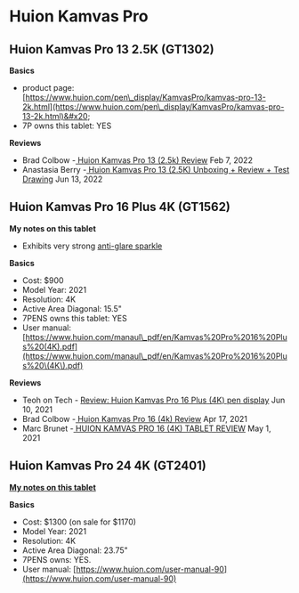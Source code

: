 # Huion Kamvas Pro

## Huion Kamvas Pro 13 2.5K (GT1302)

**Basics**

* product page: [https://www.huion.com/pen\_display/KamvasPro/kamvas-pro-13-2k.html](https://www.huion.com/pen\_display/KamvasPro/kamvas-pro-13-2k.html)&#x20;
* 7P owns this tablet: YES

**Reviews**

* Brad Colbow -[ Huion Kamvas Pro 13 (2.5k) Review](https://youtu.be/8Zqmvccypuc) Feb 7, 2022
* Anastasia Berry -[ Huion Kamvas Pro 13 (2.5K) Unboxing + Review + Test Drawing](https://youtu.be/UXPdIF1cZp0) Jun 13, 2022

## Huion Kamvas Pro 16 Plus 4K (GT1562)

**My notes on this tablet**

* Exhibits very strong [anti-glare sparkle](../../../guides/pen-displays/anti-glare-sparkle.md)

**Basics**

* Cost: $900
* Model Year: 2021
* Resolution: 4K
* Active Area Diagonal: 15.5"
* 7PENS owns this tablet: YES
* User manual: [https://www.huion.com/manaul\_pdf/en/Kamvas%20Pro%2016%20Plus%20(4K).pdf](https://www.huion.com/manaul\_pdf/en/Kamvas%20Pro%2016%20Plus%20\(4K\).pdf)

**Reviews**

* Teoh on Tech - [Review: Huion Kamvas Pro 16 Plus (4K) pen display](https://www.youtube.com/watch?v=0sfbhhXoR8E) Jun 10, 2021
* Brad Colbow -[ Huion Kamvas Pro 16 (4k) Review](https://youtu.be/7P3RW0JxgPU) Apr 17, 2021&#x20;
* Marc Brunet -[ HUION KAMVAS PRO 16 (4K) TABLET REVIEW](https://youtu.be/KlBDEezxjiw) May 1, 2021

## Huion Kamvas Pro 24 4K (GT2401)

[**My notes on this tablet**](../../../7p-notes/7p-notes-huion/7p-notes-huion-kamvas-pro-24-4k-gt2401.md)&#x20;

**Basics**

* Cost: $1300 (on sale for $1170)
* Model Year: 2021
* Resolution: 4K
* Active Area Diagonal: 23.75"
* 7PENS owns: YES.
* User manual: [https://www.huion.com/user-manual-90](https://www.huion.com/user-manual-90)

